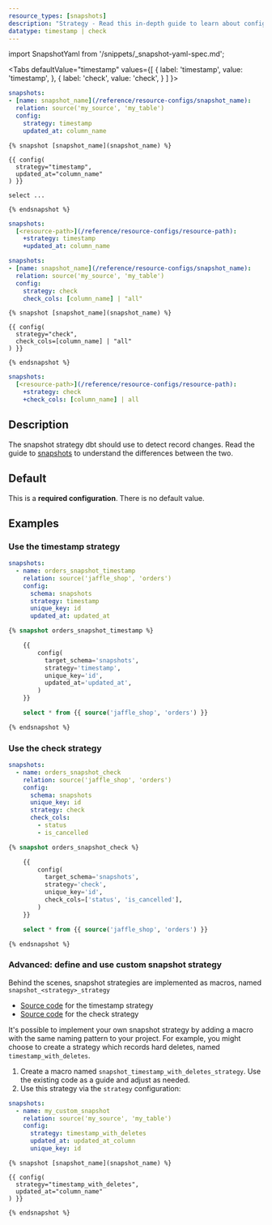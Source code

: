 ```yaml
---
resource_types: [snapshots]
description: "Strategy - Read this in-depth guide to learn about configurations in dbt."
datatype: timestamp | check
---
```


<VersionBlock lastVersion="1.8">

import SnapshotYaml from '/snippets/_snapshot-yaml-spec.md';

<SnapshotYaml/>
</VersionBlock>

<Tabs
  defaultValue="timestamp"
  values={[
    { label: 'timestamp', value: 'timestamp', },
    { label: 'check', value: 'check', }
  ]
}>
<TabItem value="timestamp">

<VersionBlock firstVersion="1.9">

<File name='snapshots/<filename>.yml'>
  
  ```yaml
  snapshots:
  - [name: snapshot_name](/reference/resource-configs/snapshot_name):
    relation: source('my_source', 'my_table')
    config:
      strategy: timestamp
      updated_at: column_name
  ```
</File>
</VersionBlock>

<VersionBlock lastVersion="1.8">

<File name='snapshots/<filename>.sql'>

```jinja2
{% snapshot [snapshot_name](snapshot_name) %}

{{ config(
  strategy="timestamp",
  updated_at="column_name"
) }}

select ...

{% endsnapshot %}

```

</File>
</VersionBlock>

<File name='dbt_project.yml'>

```yml
snapshots:
  [<resource-path>](/reference/resource-configs/resource-path):
    +strategy: timestamp
    +updated_at: column_name

```

</File>

</TabItem>

<TabItem value="check">

<VersionBlock firstVersion="1.9">

<File name='snapshots/<filename>.yml'>
  
  ```yaml
  snapshots:
  - [name: snapshot_name](/reference/resource-configs/snapshot_name):
    relation: source('my_source', 'my_table')
    config:
      strategy: check
      check_cols: [column_name] | "all"
  ```
</File>
</VersionBlock>

<VersionBlock lastVersion="1.8">
<File name='snapshots/<filename>.sql'>

```jinja2
{% snapshot [snapshot_name](snapshot_name) %}

{{ config(
  strategy="check",
  check_cols=[column_name] | "all"
) }}

{% endsnapshot %}

```

</File>
</VersionBlock>

<File name='dbt_project.yml'>

```yml
snapshots:
  [<resource-path>](/reference/resource-configs/resource-path):
    +strategy: check
    +check_cols: [column_name] | all

```

</File>

</TabItem>

</Tabs>

## Description
The snapshot strategy dbt should use to detect record changes. Read the guide to [snapshots](/docs/build/snapshots#detecting-row-changes) to understand the differences between the two.

## Default
This is a **required configuration**. There is no default value.

## Examples
### Use the timestamp strategy

<VersionBlock firstVersion="1.9">
<File name='snapshots/timestamp_example.yml'>

```yaml
snapshots:
  - name: orders_snapshot_timestamp
    relation: source('jaffle_shop', 'orders')
    config:
      schema: snapshots
      strategy: timestamp
      unique_key: id
      updated_at: updated_at

```

</File>
</VersionBlock>

<VersionBlock lastVersion="1.8">
<File name='snapshots/timestamp_example.sql'>

```sql
{% snapshot orders_snapshot_timestamp %}

    {{
        config(
          target_schema='snapshots',
          strategy='timestamp',
          unique_key='id',
          updated_at='updated_at',
        )
    }}

    select * from {{ source('jaffle_shop', 'orders') }}

{% endsnapshot %}
```

</File>
</VersionBlock>


### Use the check strategy

<VersionBlock firstVersion="1.9">
<File name='snapshots/check_example.yml'>

```yaml
snapshots:
  - name: orders_snapshot_check
    relation: source('jaffle_shop', 'orders')
    config:
      schema: snapshots
      unique_key: id
      strategy: check
      check_cols:
        - status
        - is_cancelled

```
</File>
</VersionBlock>

<VersionBlock lastVersion="1.8">

```sql
{% snapshot orders_snapshot_check %}

    {{
        config(
          target_schema='snapshots',
          strategy='check',
          unique_key='id',
          check_cols=['status', 'is_cancelled'],
        )
    }}

    select * from {{ source('jaffle_shop', 'orders') }}

{% endsnapshot %}
```
</VersionBlock>

### Advanced: define and use custom snapshot strategy
Behind the scenes, snapshot strategies are implemented as macros, named `snapshot_<strategy>_strategy`
* [Source code](https://github.com/dbt-labs/dbt-adapters/blob/60005a0a2bd33b61cb65a591bc1604b1b3fd25d5/dbt/include/global_project/macros/materializations/snapshots/strategies.sql#L52) for the timestamp strategy
* [Source code](https://github.com/dbt-labs/dbt-adapters/blob/60005a0a2bd33b61cb65a591bc1604b1b3fd25d5/dbt/include/global_project/macros/materializations/snapshots/strategies.sql#L136) for the check strategy

It's possible to implement your own snapshot strategy by adding a macro with the same naming pattern to your project. For example, you might choose to create a strategy which records hard deletes, named `timestamp_with_deletes`.

1. Create a macro named `snapshot_timestamp_with_deletes_strategy`. Use the existing code as a guide and adjust as needed.
2. Use this strategy via the `strategy` configuration:

<VersionBlock firstVersion="1.9">
<File name='snapshots/<filename>.yml'>

```yaml
snapshots:
  - name: my_custom_snapshot
    relation: source('my_source', 'my_table')
    config:
      strategy: timestamp_with_deletes
      updated_at: updated_at_column
      unique_key: id
```
</File>
</VersionBlock>


<VersionBlock lastVersion="1.8">
<File name='snapshots/<filename>.sql'>

```jinja2
{% snapshot [snapshot_name](snapshot_name) %}

{{ config(
  strategy="timestamp_with_deletes",
  updated_at="column_name"
) }}

{% endsnapshot %}

```

</File>
</VersionBlock>
